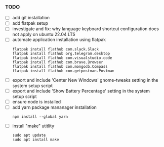 ### TODO

- [ ] add git installation
- [ ] add flatpak setup
- [ ] investigate and fix: why language keyboard shortcut configuration does not apply on ubuntu 22.04 LTS
- [ ] automate application installation using flatpak
  ```
  flatpak install flathub com.slack.Slack
  flatpak install flathub org.telegram.desktop
  flatpak install flathub com.visualstudio.code
  flatpak install flathub com.brave.Browser
  flatpak install flathub com.mongodb.Compass
  flatpak install flathub com.getpostman.Postman
  ```
- [ ] export and include 'Center New Windows' gnome-tweaks setting in the system setup script
- [ ] export and include 'Show Battery Percentage' setting in the system setup script
- [ ] ensure node is installed
- [ ] add yarn package mananager installation
  ```
  npm install --global yarn
  ```
- [ ] install "make" utitlity
  ```
  sudo apt update
  sudo apt install make
  ```
